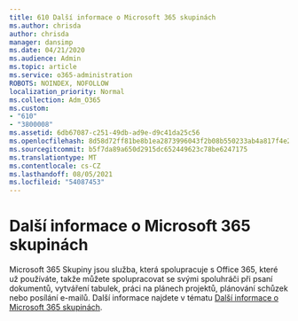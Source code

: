```yaml
---
title: 610 Další informace o Microsoft 365 skupinách
ms.author: chrisda
author: chrisda
manager: dansimp
ms.date: 04/21/2020
ms.audience: Admin
ms.topic: article
ms.service: o365-administration
ROBOTS: NOINDEX, NOFOLLOW
localization_priority: Normal
ms.collection: Adm_O365
ms.custom:
- "610"
- "3800008"
ms.assetid: 6db67087-c251-49db-ad9e-d9c41da25c56
ms.openlocfilehash: 8d58d72ff81be8b1ea2873996043f2b08b550233ab4a817f4e2476944624a17b
ms.sourcegitcommit: b5f7da89a650d2915dc652449623c78be6247175
ms.translationtype: MT
ms.contentlocale: cs-CZ
ms.lasthandoff: 08/05/2021
ms.locfileid: "54087453"
---
```

# <a name="learn-about-microsoft-365-groups"></a>Další informace o Microsoft 365 skupinách

Microsoft 365 Skupiny jsou služba, která spolupracuje s Office 365, které už používáte, takže můžete spolupracovat se svými spoluhráči při psaní dokumentů, vytváření tabulek, práci na plánech projektů, plánování schůzek nebo posílání e-mailů. Další informace najdete v tématu [Další informace o Microsoft 365 skupinách](https://support.office.com/article/b565caa1-5c40-40ef-9915-60fdb2d97fa2).
